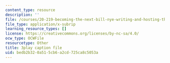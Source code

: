 ```yaml
---
content_type: resource
description: ''
file: /courses/20-219-becoming-the-next-bill-nye-writing-and-hosting-the-educational-show-january-iap-2015/bedb2b320a515cb6a2cd725ca8c5053a_iR6FUYCNi5A.vtt
file_type: application/x-subrip
learning_resource_types: []
license: https://creativecommons.org/licenses/by-nc-sa/4.0/
ocw_type: OCWFile
resourcetype: Other
title: 3play caption file
uid: bedb2b32-0a51-5cb6-a2cd-725ca8c5053a
---
```

